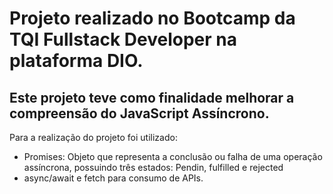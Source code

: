 # Projeto realizado no Bootcamp da TQI Fullstack Developer na plataforma DIO.



## Este projeto teve como finalidade melhorar a compreensão do JavaScript Assíncrono.



Para a realização do projeto foi utilizado:

* Promises: Objeto que representa a conclusão ou falha de uma operação assíncrona, possuindo três estados: Pendin, fulfilled e rejected
* async/await e fetch para consumo de APIs.